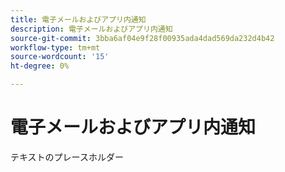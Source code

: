 ```yaml
---
title: 電子メールおよびアプリ内通知
description: 電子メールおよびアプリ内通知
source-git-commit: 3bba6af04e9f28f00935ada4dad569da232d4b42
workflow-type: tm+mt
source-wordcount: '15'
ht-degree: 0%

---
```


# 電子メールおよびアプリ内通知

テキストのプレースホルダー